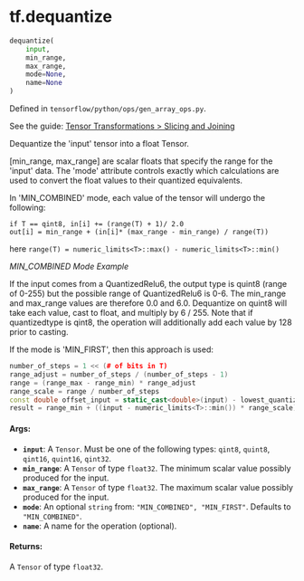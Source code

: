 <div itemscope itemtype="http://developers.google.com/ReferenceObject">
<meta itemprop="name" content="tf.dequantize" />
</div>

# tf.dequantize

``` python
dequantize(
    input,
    min_range,
    max_range,
    mode=None,
    name=None
)
```



Defined in `tensorflow/python/ops/gen_array_ops.py`.

See the guide: [Tensor Transformations > Slicing and Joining](../../../api_guides/python/array_ops.md#Slicing_and_Joining)

Dequantize the 'input' tensor into a float Tensor.

[min_range, max_range] are scalar floats that specify the range for
the 'input' data. The 'mode' attribute controls exactly which calculations are
used to convert the float values to their quantized equivalents.

In 'MIN_COMBINED' mode, each value of the tensor will undergo the following:

```
if T == qint8, in[i] += (range(T) + 1)/ 2.0
out[i] = min_range + (in[i]* (max_range - min_range) / range(T))
```
here `range(T) = numeric_limits<T>::max() - numeric_limits<T>::min()`

*MIN_COMBINED Mode Example*

If the input comes from a QuantizedRelu6, the output type is
quint8 (range of 0-255) but the possible range of QuantizedRelu6 is
0-6.  The min_range and max_range values are therefore 0.0 and 6.0.
Dequantize on quint8 will take each value, cast to float, and multiply
by 6 / 255.
Note that if quantizedtype is qint8, the operation will additionally add
each value by 128 prior to casting.

If the mode is 'MIN_FIRST', then this approach is used:

```c++
number_of_steps = 1 << (# of bits in T)
range_adjust = number_of_steps / (number_of_steps - 1)
range = (range_max - range_min) * range_adjust
range_scale = range / number_of_steps
const double offset_input = static_cast<double>(input) - lowest_quantized;
result = range_min + ((input - numeric_limits<T>::min()) * range_scale)
```

#### Args:

* <b>`input`</b>: A `Tensor`. Must be one of the following types: `qint8`, `quint8`, `qint16`, `quint16`, `qint32`.
* <b>`min_range`</b>: A `Tensor` of type `float32`.
    The minimum scalar value possibly produced for the input.
* <b>`max_range`</b>: A `Tensor` of type `float32`.
    The maximum scalar value possibly produced for the input.
* <b>`mode`</b>: An optional `string` from: `"MIN_COMBINED", "MIN_FIRST"`. Defaults to `"MIN_COMBINED"`.
* <b>`name`</b>: A name for the operation (optional).


#### Returns:

  A `Tensor` of type `float32`.
